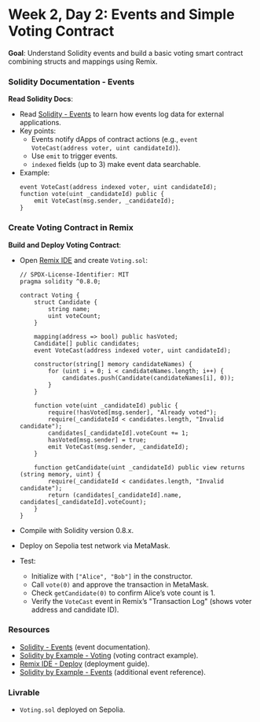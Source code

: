 # Week 2, Day 2: Events and Simple Voting Contract

**Goal**: Understand Solidity events and build a basic voting smart contract combining structs and mappings using Remix.

### Solidity Documentation - Events

**Read Solidity Docs**:

- Read [Solidity - Events](https://docs.soliditylang.org/en/latest/contracts.html#events) to learn how events log data for external applications.
- Key points:
  - Events notify dApps of contract actions (e.g., `event VoteCast(address voter, uint candidateId)`).
  - Use `emit` to trigger events.
  - `indexed` fields (up to 3) make event data searchable.
- Example:
  ```
  event VoteCast(address indexed voter, uint candidateId);
  function vote(uint _candidateId) public {
      emit VoteCast(msg.sender, _candidateId);
  }
  ```

### Create Voting Contract in Remix

**Build and Deploy Voting Contract**:

- Open [Remix IDE](https://remix.ethereum.org/) and create `Voting.sol`:

  ```
  // SPDX-License-Identifier: MIT
  pragma solidity ^0.8.0;

  contract Voting {
      struct Candidate {
          string name;
          uint voteCount;
      }

      mapping(address => bool) public hasVoted;
      Candidate[] public candidates;
      event VoteCast(address indexed voter, uint candidateId);

      constructor(string[] memory candidateNames) {
          for (uint i = 0; i < candidateNames.length; i++) {
              candidates.push(Candidate(candidateNames[i], 0));
          }
      }

      function vote(uint _candidateId) public {
          require(!hasVoted[msg.sender], "Already voted");
          require(_candidateId < candidates.length, "Invalid candidate");
          candidates[_candidateId].voteCount += 1;
          hasVoted[msg.sender] = true;
          emit VoteCast(msg.sender, _candidateId);
      }

      function getCandidate(uint _candidateId) public view returns (string memory, uint) {
          require(_candidateId < candidates.length, "Invalid candidate");
          return (candidates[_candidateId].name, candidates[_candidateId].voteCount);
      }
  }
  ```

- Compile with Solidity version 0.8.x.
- Deploy on Sepolia test network via MetaMask.
- Test:
  - Initialize with `["Alice", "Bob"]` in the constructor.
  - Call `vote(0)` and approve the transaction in MetaMask.
  - Check `getCandidate(0)` to confirm Alice’s vote count is 1.
  - Verify the `VoteCast` event in Remix’s "Transaction Log" (shows voter address and candidate ID).

### Resources

- [Solidity - Events](https://docs.soliditylang.org/en/latest/contracts.html#events) (event documentation).
- [Solidity by Example - Voting](https://solidity-by-example.org/app/voting/) (voting contract example).
- [Remix IDE - Deploy](https://remix-ide.readthedocs.io/en/latest/create_deploy.html) (deployment guide).
- [Solidity by Example - Events](https://solidity-by-example.org/events/) (additional event reference).

### Livrable

- `Voting.sol` deployed on Sepolia.
